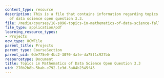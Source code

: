 ```yaml
---
content_type: resource
description: This is a file that contains information regarding topics in mathematics
  of data science open question 3.3.
file: /media/courses/18-s096-topics-in-mathematics-of-data-science-fall-2015/270b2b8b5babe7921e3d3a04b2345f45_MIT18_S096F15_Open3.3.pdf
file_type: application/pdf
learning_resource_types:
- Projects
ocw_type: OCWFile
parent_title: Projects
parent_type: CourseSection
parent_uid: 0de775e0-4bc2-3070-4afe-da75f1c927bb
resourcetype: Document
title: Topics in Mathematics of Data Science Open Question 3.3
uid: 270b2b8b-5bab-e792-1e3d-3a04b2345f45
---
```

